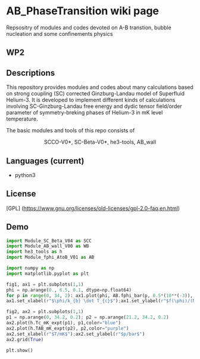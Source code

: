 # AB_PhaseTransition wiki page

Repsositry of modules and codes devoted on A-B transtion, bubble nucleation and some confinements physics 

## WP2

## Descriptions
This repository provides modules and codes about many calculations based on strong coupling (SC) corrected Ginzburg-Landau model of Superfluid Helium-3. It is developed to implement different kinds of calculations involving SC-Ginzburg-Landau free energy and dydic tensor field/order parameter of symmetry-breking phases of Helium-3 in mK level temperature. 

The basic modules and tools of this repo consists of 
<p align="center">
    SCCO-V0*, SC-Beta-V0*, he3-tools, AB_wall
</p>

## Languages (current)
* python3

## License
[GPL] (https://www.gnu.org/licenses/old-licenses/gpl-2.0-faq.en.html)

## Demo

```python
import Module_SC_Beta_V04 as SCC
import Module_AB_wall_V00 as WB
import he3_tools as h
import Module_fphi_AtoB_V01 as AB

import numpy as np
import matplotlib.pyplot as plt

fig1, ax1 = plt.subplots(1,1)
phi = np.arange(0., 6.5, 0.1, dtype=np.float64)
for p in range(0, 34, 2): ax1.plot(phi, AB.fphi_bar(p, 0.5*(10**(-3)), phi))
ax1.set_xlabel(r"$\phi/k_{b} \dot T_{c}$");ax1.set_ylabel(r"$f(\phi)/(N(0) \times (kb \dot Tc)^{2})$");ax1.grid(True)

fig2, ax2 = plt.subplots(1,1)
p1 = np.arange(0, 34.2, 0.2); p2 = np.arange(21.2, 34.2, 0.2)
ax2.plot(h.Tc_mK_expt(p1), p1,color="blue")
ax2.plot(h.TAB_mK_expt(p2), p2,color="purple")
ax2.set_xlabel(r"$T/mK$");ax2.set_ylabel(r"$p/bar$")
ax2.grid(True)

plt.show()
```
